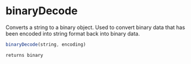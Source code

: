 # binaryDecode

Converts a string to a binary object. Used to convert
 binary data that has been encoded into string format
 back into binary data.

```javascript
binaryDecode(string, encoding)
```

```javascript
returns binary
```

